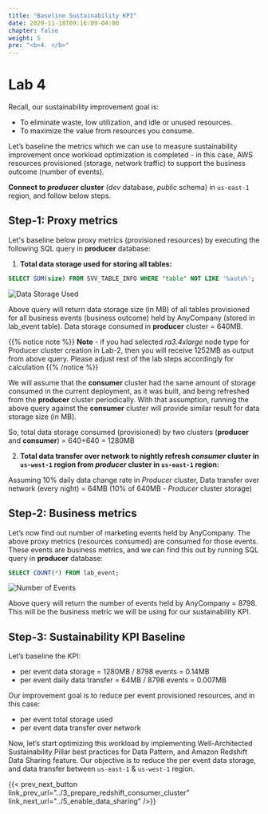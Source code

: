 ```yaml
---
title: "Baseline Sustainability KPI"
date: 2020-11-18T09:16:09-04:00
chapter: false
weight: 5
pre: "<b>4. </b>"
---
```


# Lab 4

Recall, our sustainability improvement goal is:
- To eliminate waste, low utilization, and idle or unused resources.
- To maximize the value from resources you consume.

Let’s baseline the metrics which we can use to measure sustainability improvement once workload optimization is completed - in this case, AWS resources provisioned (storage, network traffic) to support the business outcome (number of events).

**Connect to _producer_ cluster** (_dev_ database, _public_ schema) in `us-east-1` region, and follow below steps.

## Step-1: Proxy metrics

Let's baseline below proxy metrics (provisioned resources) by executing the following SQL query in **producer** database:

1. **Total data storage used for storing all tables:**

```sql
SELECT SUM(size) FROM SVV_TABLE_INFO WHERE "table" NOT LIKE '%auto%';
```

![Data Storage Used](/Sustainability/300_optimize_data_pattern_using_redshift_data_sharing/lab-4/images/data_storage_used.png?classes=lab_picture_small)

Above query will return data storage size (in MB) of all tables provisioned for all business events (business outcome) held by AnyCompany (stored in lab_event table). Data storage consumed in **producer** cluster = 640MB.

{{% notice note %}}
**Note** - if you had selected _ra3.4xlarge_ node type for Producer cluster creation in Lab-2, then you will receive 1252MB as output from above query. Please adjust rest of the lab steps accordingly for calculation
{{% /notice %}}

We will assume that the **consumer** cluster had the same amount of storage consumed in the current deployment, as it was built, and being refreshed from the **producer** cluster periodically. With that assumption, running the above query against the **consumer** cluster will provide similar result for data storage size (in MB).

So, total data storage consumed (provisioned) by two clusters (**producer** and **consumer**) = 640+640 = 1280MB

2. **Total data transfer over network to nightly refresh _consumer_ cluster in `us-west-1` region from _producer_ cluster in `us-east-1` region:**

Assuming 10% daily data change rate in _Producer_ cluster, Data transfer over network (every night) = 64MB (10% of 640MB - _Producer_ cluster storage)

## Step-2: Business metrics

Let’s now find out number of marketing events held by AnyCompany. The above proxy metrics (resources consumed) are consumed for those events. These events are business metrics, and we can find this out by running SQL query in **producer** database:

```sql
SELECT COUNT(*) FROM lab_event;
```
![Number of Events](/Sustainability/300_optimize_data_pattern_using_redshift_data_sharing/lab-4/images/events_count.png?classes=lab_picture_small)

Above query will return the number of events held by AnyCompany = 8798. This will be the business metric we will be using for our sustainability KPI.

## Step-3: Sustainability KPI Baseline

Let’s baseline the KPI:
* per event data storage = 1280MB / 8798 events = 0.14MB
* per event daily data transfer = 64MB / 8798 events = 0.007MB

Our improvement goal is to reduce per event provisioned resources, and in this case:
* per event total storage used
* per event data transfer over network

Now, let’s start optimizing this workload by implementing Well-Architected Sustainability Pillar best practices for Data Pattern, and Amazon Redshift Data Sharing feature. Our objective is to reduce the per event data storage, and data transfer between `us-east-1` & `us-west-1` region.

{{< prev_next_button link_prev_url="../3_prepare_redshift_consumer_cluster" link_next_url="../5_enable_data_sharing" />}}
